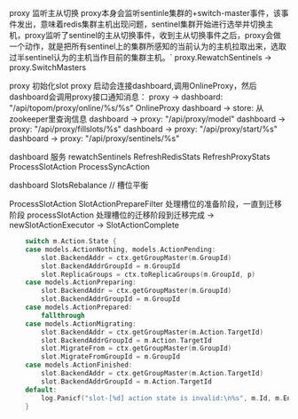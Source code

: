 proxy 监听主从切换
    proxy本身会监听sentinle集群的+switch-master事件，该事件发出，意味着redis集群主机出现问题，sentinel集群开始进行选举并切换主机，proxy监听了sentinel的主从切换事件，收到主从切换事件之后，proxy会做一个动作，就是把所有sentinel上的集群所感知的当前认为的主机拉取出来，选取过半sentinel认为的主机当作目前的集群主机。`
    proxy.RewatchSentinels -> proxy.SwitchMasters


proxy 初始化slot
    proxy 启动会连接dashboard,调用OnlineProxy，然后dashboard会调用proxy接口通知消息：
    proxy -> dashboard: "/api/topom/proxy/online/%s/%s" OnlineProxy
    dashboard -> store: 从zookeeper里查询信息
    dashboard -> proxy: "/api/proxy/model"
    dashboard -> proxy: "/api/proxy/fillslots/%s"
    dashboard -> proxy: "/api/proxy/start/%s"
    dashboard -> proxy: "/api/proxy/sentinels/%s"


dashboard 服务
    rewatchSentinels
    RefreshRedisStats
    RefreshProxyStats
    ProcessSlotAction
    ProcessSyncAction

dashboard SlotsRebalance // 槽位平衡

ProcessSlotAction
    SlotActionPrepareFilter 处理槽位的准备阶段，一直到迁移阶段
    processSlotAction  处理槽位的迁移阶段到迁移完成
        -> newSlotActionExecutor 
        -> SlotActionComplete
``` go
    switch m.Action.State {
	case models.ActionNothing, models.ActionPending:
		slot.BackendAddr = ctx.getGroupMaster(m.GroupId)
		slot.BackendAddrGroupId = m.GroupId
		slot.ReplicaGroups = ctx.toReplicaGroups(m.GroupId, p)
	case models.ActionPreparing:
		slot.BackendAddr = ctx.getGroupMaster(m.GroupId)
		slot.BackendAddrGroupId = m.GroupId
	case models.ActionPrepared:
		fallthrough
	case models.ActionMigrating:
		slot.BackendAddr = ctx.getGroupMaster(m.Action.TargetId)
		slot.BackendAddrGroupId = m.Action.TargetId
		slot.MigrateFrom = ctx.getGroupMaster(m.GroupId)
		slot.MigrateFromGroupId = m.GroupId
	case models.ActionFinished:
		slot.BackendAddr = ctx.getGroupMaster(m.Action.TargetId)
		slot.BackendAddrGroupId = m.Action.TargetId
	default:
		log.Panicf("slot-[%d] action state is invalid:\n%s", m.Id, m.Encode())
	}
```
